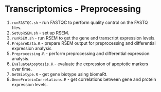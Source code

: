 # Transcriptomics - Preprocessing
1. `runFASTQC.sh` - run FASTQC to perform quality control on the FASTQ files.
2. `SetUpRSEM.sh` - set up RSEM.
3. `runRSEM.sh` - run RSEM to get the gene and transcript expression levels.
4. `PrepareData.R` - prepare RSEM output for preprocessing and differential expression analysis.
5. `Preprocessing.R` - perform preprocessing and differential expression analysis.
6. `EvaluateApoptosis.R` - evaluate the expression of apoptotic markers over time.
7. `GetBiotype.R` - get gene biotype using biomaRt.
8. `GeneProteinCorrelations.R` - get correlations between gene and protein expression levels.